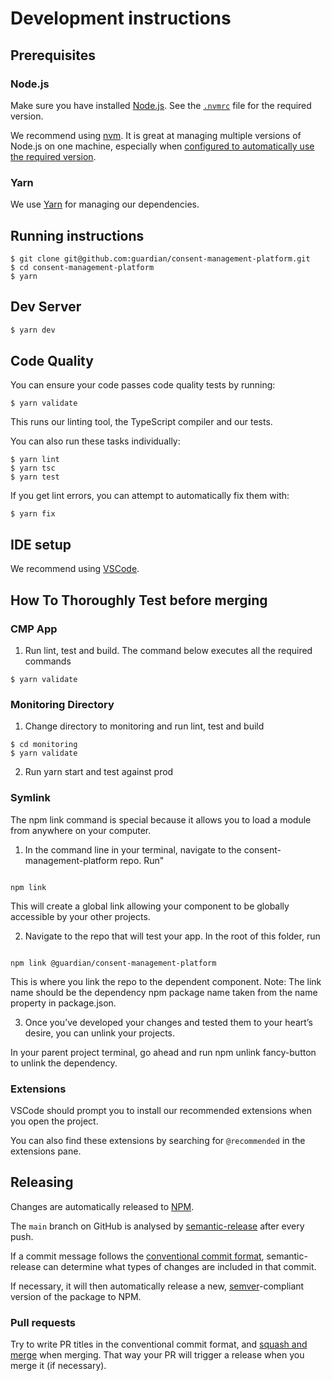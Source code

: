 # Development instructions

## Prerequisites

### Node.js

Make sure you have installed [Node.js](https://nodejs.org). See the [`.nvmrc`](../.nvmrc) file for the required version.

We recommend using [nvm](https://github.com/creationix/nvm). It is great at managing multiple versions of Node.js on one machine, especially when [configured to automatically use the required version](https://github.com/nvm-sh/nvm#deeper-shell-integration).

### Yarn

We use [Yarn](https://yarnpkg.com/en/) for managing our dependencies.

## Running instructions

```
$ git clone git@github.com:guardian/consent-management-platform.git
$ cd consent-management-platform
$ yarn
```

## Dev Server

```bash
$ yarn dev
```

## Code Quality

You can ensure your code passes code quality tests by running:

```
$ yarn validate
```

This runs our linting tool, the TypeScript compiler and our tests.

You can also run these tasks individually:

```
$ yarn lint
$ yarn tsc
$ yarn test
```

If you get lint errors, you can attempt to automatically fix them with:

```
$ yarn fix
```

## IDE setup

We recommend using [VSCode](https://code.visualstudio.com/).

## How To Thoroughly Test before merging

### CMP App

1. Run lint, test and build. The command below executes all the required commands

```
$ yarn validate
```

### Monitoring Directory

1. Change directory to monitoring and run lint, test and build

```
$ cd monitoring
$ yarn validate
```

2. Run yarn start and test against prod

### Symlink

The npm link command is special because it allows you to load a module from anywhere on your computer.

1. In the command line in your terminal, navigate to the consent-management-platform repo. Run"

```

npm link

```

This will create a global link allowing your component to be globally accessible by your other projects.

2. Navigate to the repo that will test your app. In the root of this folder, run

```

npm link @guardian/consent-management-platform

```

This is where you link the repo to the dependent component. Note: The link name should be the dependency npm package name taken from the name property in package.json.

3. Once you’ve developed your changes and tested them to your heart’s desire, you can unlink your projects.

In your parent project terminal, go ahead and run npm unlink fancy-button to unlink the dependency.

### Extensions

VSCode should prompt you to install our recommended extensions when you open the project.

You can also find these extensions by searching for `@recommended` in the extensions pane.

## Releasing

Changes are automatically released to [NPM][].

[npm]: https://www.npmjs.com/package/@guardian/consent-management-platform

The `main` branch on GitHub is analysed by [semantic-release](https://semantic-release.gitbook.io/) after every push.

If a commit message follows the [conventional commit format](https://www.conventionalcommits.org/en/v1.0.0), semantic-release can determine what types of changes are included in that commit.

If necessary, it will then automatically release a new, [semver](https://semver.org/)-compliant version of the package to NPM.

### Pull requests

Try to write PR titles in the conventional commit format, and [squash and merge](https://docs.github.com/en/free-pro-team@latest/github/collaborating-with-issues-and-pull-requests/about-pull-request-merges#squash-and-merge-your-pull-request-commits) when merging. That way your PR will trigger a release when you merge it (if necessary).

```

```
